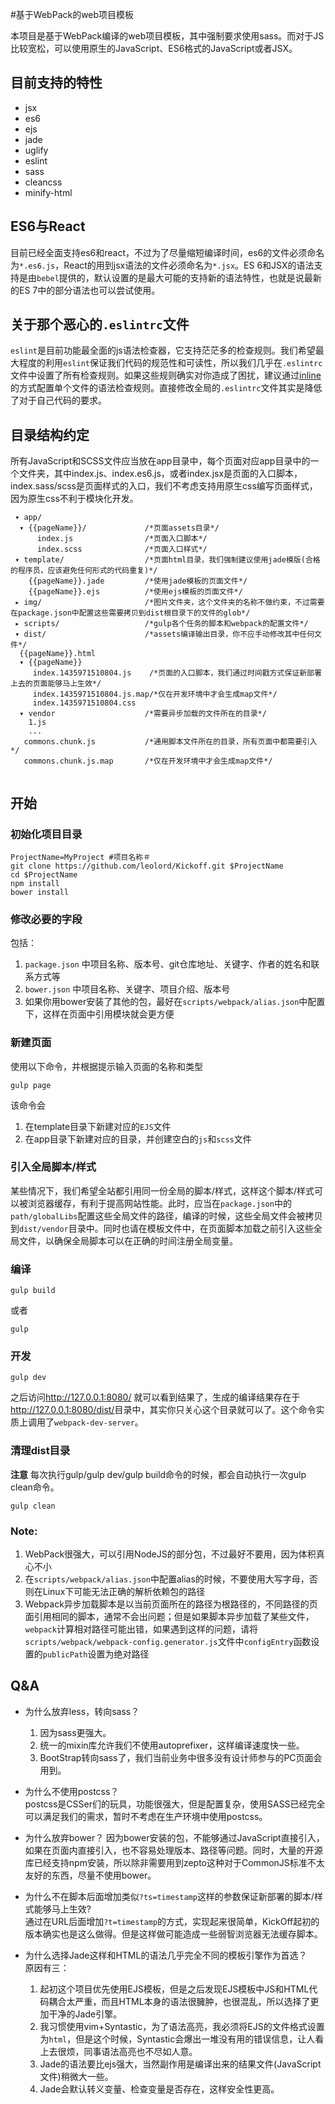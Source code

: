 #基于WebPack的web项目模板

本项目是基于WebPack编译的web项目模板，其中强制要求使用sass。而对于JS比较宽松，可以使用原生的JavaScript、ES6格式的JavaScript或者JSX。

## 目前支持的特性
* jsx
* es6
* ejs
* jade
* uglify
* eslint
* sass
* cleancss
* minify-html

## ES6与React
  目前已经全面支持es6和react，不过为了尽量缩短编译时间，es6的文件必须命名为`*.es6.js`，React的用到jsx语法的文件必须命名为`*.jsx`。ES 6和JSX的语法支持是由`bebel`提供的，默认设置的是最大可能的支持新的语法特性，也就是说最新的ES 7中的部分语法也可以尝试使用。

## 关于那个恶心的`.eslintrc`文件
  `eslint`是目前功能最全面的js语法检查器，它支持茫茫多的检查规则。我们希望最大程度的利用`eslint`保证我们代码的规范性和可读性，所以我们几乎在`.eslintrc`文件中设置了所有检查规则。如果这些规则确实对你造成了困扰，建议通过[inline](http://eslint.org/docs/user-guide/configuring)的方式配置单个文件的语法检查规则。直接修改全局的`.eslintrc`文件其实是降低了对于自己代码的要求。

## 目录结构约定

所有JavaScript和SCSS文件应当放在app目录中，每个页面对应app目录中的一个文件夹，其中index.js、index.es6.js，或者index.jsx是页面的入口脚本，index.sass/scss是页面样式的入口，我们不考虑支持用原生css编写页面样式，因为原生css不利于模块化开发。

```
 ▾ app/
  ▾ {{pageName}}/             /*页面assets目录*/
      index.js                /*页面入口脚本*/
      index.scss              /*页面入口样式*/
 ▾ template/                  /*页面html目录，我们强制建议使用jade模版(合格的程序员，应该避免任何形式的代码重复)*/
    {{pageName}}.jade         /*使用jade模板的页面文件*/
    {{pageName}}.ejs          /*使用ejs模板的页面文件*/
 ▸ img/                       /*图片文件夹，这个文件夹的名称不做约束，不过需要在package.json中配置这些需要拷贝到dist根目录下的文件的glob*/
 ▸ scripts/                   /*gulp各个任务的脚本和webpack的配置文件*/
 ▾ dist/                      /*assets编译输出目录，你不应手动修改其中任何文件*/
  {{pageName}}.html
  ▾ {{pageName}}
     index.1435971510804.js    /*页面的入口脚本，我们通过时间戳方式保证新部署上去的页面能够马上生效*/
     index.1435971510804.js.map/*仅在开发环境中才会生成map文件*/
     index.1435971510804.css
  ▾ vendor                    /*需要异步加载的文件所在的目录*/
    1.js
    ...
   commons.chunk.js           /*通用脚本文件所在的目录，所有页面中都需要引入*/
   commons.chunk.js.map       /*仅在开发环境中才会生成map文件*/
  
```

## 开始

### 初始化项目目录
```
ProjectName=MyProject #项目名称＃
git clone https://github.com/leolord/Kickoff.git $ProjectName
cd $ProjectName
npm install
bower install
```
### 修改必要的字段
包括：

1. `package.json` 中项目名称、版本号、git仓库地址、关键字、作者的姓名和联系方式等
2. `bower.json` 中项目名称、关键字、项目介绍、版本号
3. 如果你用bower安装了其他的包，最好在`scripts/webpack/alias.json`中配置下，这样在页面中引用模块就会更方便

### 新建页面

使用以下命令，并根据提示输入页面的名称和类型

```shell
gulp page
```
该命令会 
 
1. 在template目录下新建对应的`EJS`文件  
2. 在app目录下新建对应的目录，并创建空白的`js`和`scss`文件

### 引入全局脚本/样式

某些情况下，我们希望全站都引用同一份全局的脚本/样式，这样这个脚本/样式可以被浏览器缓存，有利于提高网站性能。此时，应当在`package.json`中的`path/globalLibs`配置这些全局文件的路径，编译的时候，这些全局文件会被拷贝到`dist/vendor`目录中。同时也请在模板文件中，在页面脚本加载之前引入这些全局文件，以确保全局脚本可以在正确的时间注册全局变量。

### 编译

```shell
gulp build
```
或者

```shell
gulp
```

### 开发

```
gulp dev
```

之后访问<http://127.0.0.1:8080/> 就可以看到结果了，生成的编译结果存在于<http://127.0.0.1:8080/dist/>目录中，其实你只关心这个目录就可以了。这个命令实质上调用了`webpack-dev-server`。

### 清理dist目录
**注意** 每次执行gulp/gulp dev/gulp build命令的时候，都会自动执行一次gulp clean命令。

```shell
gulp clean
```


### Note:

1. WebPack很强大，可以引用NodeJS的部分包，不过最好不要用，因为体积真心不小
2. 在`scripts/webpack/alias.json`中配置alias的时候，不要使用大写字母，否则在Linux下可能无法正确的解析依赖包的路径
3. Webpack异步加载脚本是以当前页面所在的路径为根路径的，不同路径的页面引用相同的脚本，通常不会出问题；但是如果脚本异步加载了某些文件，`webpack`计算相对路径可能出错，如果遇到这样的问题，请将`scripts/webpack/webpack-config.generator.js`文件中`configEntry`函数设置的`publicPath`设置为绝对路径

## Q&A
* 为什么放弃less，转向sass？  
  1. 因为sass更强大。
  2. 统一的mixin库允许我们不使用autoprefixer，这样编译速度快一些。
  3. BootStrap转向sass了，我们当前业务中很多没有设计师参与的PC页面会用到。

* 为什么不使用postcss？  
  postcss是CSSer们的玩具，功能很强大，但是配置复杂，使用SASS已经完全可以满足我们的需求，暂时不考虑在生产环境中使用postcss。  

* 为什么放弃bower？
  因为bower安装的包，不能够通过JavaScript直接引入，如果在页面内直接引入，也不容易处理版本、路径等问题。同时，大量的开源库已经支持npm安装，所以除非需要用到zepto这种对于CommonJS标准不太友好的东西，尽量不使用bower。  

* 为什么不在脚本后面增加类似`?ts=timestamp`这样的参数保证新部署的脚本/样式能够马上生效?  
  通过在URL后面增加`?t=timestamp`的方式，实现起来很简单，KickOff起初的版本确实也是这么做得。但是这样做可能造成一些弱智浏览器无法缓存脚本。  

* 为什么选择Jade这样和HTML的语法几乎完全不同的模板引擎作为首选？  
  原因有三：
  1. 起初这个项目优先使用EJS模板，但是之后发现EJS模板中JS和HTML代码耦合太严重，而且HTML本身的语法很臃肿，也很混乱，所以选择了更加干净的Jade引擎。
  2. 我习惯使用vim+Syntastic，为了语法高亮，我必须将EJS的文件格式设置为`html`，但是这个时候，Syntastic会爆出一堆没有用的错误信息，让人看上去很烦，同事语法高亮也不尽如人意。
  3. Jade的语法要比ejs强大，当然副作用是编译出来的结果文件(JavaScript文件)稍微大一些。
  4. Jade会默认转义变量、检查变量是否存在，这样安全性更高。
